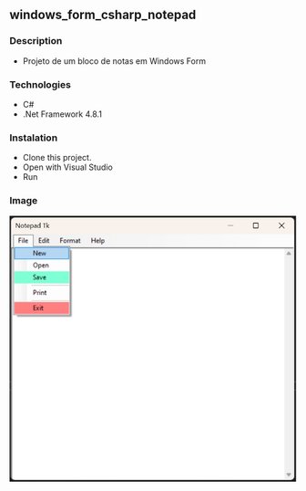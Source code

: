 ## windows_form_csharp_notepad

### Description

- Projeto de um bloco de notas em Windows Form

### Technologies

- C#
- .Net Framework 4.8.1

### Instalation

- Clone this project.
- Open with Visual Studio
- Run


### Image

<p align="center">
  <img src="https://github.com/eduardotks/windows_form_csharp_notepad/blob/main/Images/capa.jpg">
</p>
